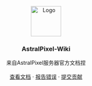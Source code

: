 <p align="center">
  <a href="https://github.com/bluefish-08/astralpixel-wiki">
    <img src="public/logo.png" alt="Logo" width="80" height="80">
  </a>


  <h3 align="center">AstralPixel-Wiki</h3>
  <p align="center">
    来自AstralPixel服务器官方文档捏
    <br />
    <br />
    <a href="https://wiki.astralpixel.top">查看文档</a>
    ·
    <a href="https://github.com/bluefish-08/astralpixel-wiki/issues">报告错误</a>
    ·
    <a href="https://github.com/bluefish-08/astralpixel-wiki/issues">提交贡献</a>
  </p>

